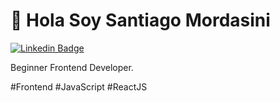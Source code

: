 # 👋 Hola Soy Santiago Mordasini

[![Linkedin Badge](https://img.shields.io/badge/-Jose%20Luiz%20Rodrigues-ffc107?style=flat-square&logo=Linkedin&logoColor=white&link=https://www.linkedin.com/in/zeluizr/)](https://www.linkedin.com/in/zeluizr/](https://img.shields.io/badge/-Santiago%20Mordasini-ffc107?style=flat-square&logo=Linkedin&logoColor=white&link=https://www.linkedin.com/in/santiagomordasini/)](https://www.linkedin.com/in/santiagomordasini/)) 

Beginner Frontend Developer.

#Frontend #JavaScript #ReactJS

